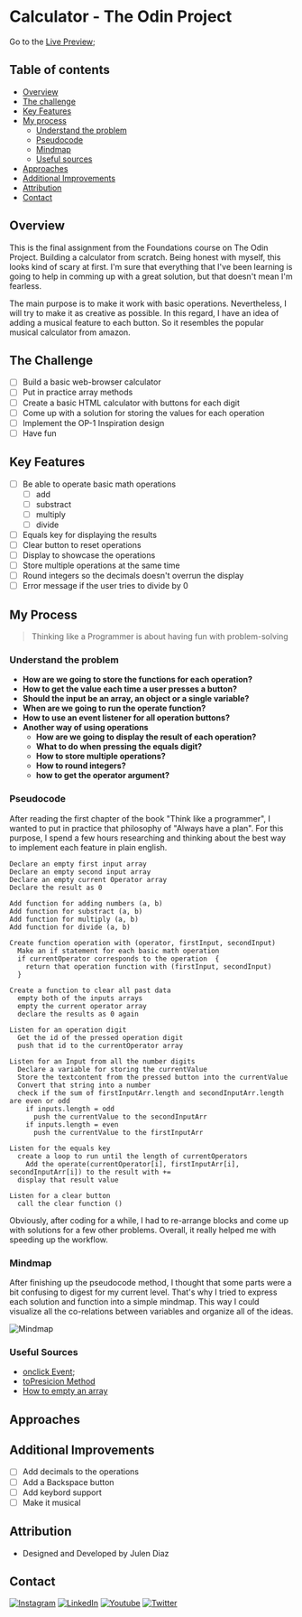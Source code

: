 # Calculator - The Odin Project

<!-- ![Frame 1portadagithub](images/gitportada.png) -->

Go to the [Live Preview](#);

## Table of contents

- [Overview](#overview)
- [The challenge](#the-challenge)
- [Key Features](#key-features)
- [My process](#my-process)
  - [Understand the problem](#understand-the-problem)
  - [Pseudocode](#pseudocode)
  - [Mindmap](#mindmap)
  - [Useful sources](#useful-sources)
- [Approaches](#approaches)
- [Additional Improvements](#additional-improvements)
- [Attribution](#attribution)
- [Contact](#contact)

## Overview

This is the final assignment from the Foundations course on The Odin Project. Building a calculator from scratch. Being honest with myself, this looks kind of scary at first. I'm sure that everything that I've been learning is going to help in comming up with a great solution, but that doesn't mean I'm fearless.

The main purpose is to make it work with basic operations. Nevertheless, I will try to make it as creative as possible. In this regard, I have an idea of adding a musical feature to each button. So it resembles the popular musical calculator from amazon.

## The Challenge

- [ ] Build a basic web-browser calculator
- [ ] Put in practice array methods
- [ ] Create a basic HTML calculator with buttons for each digit
- [ ] Come up with a solution for storing the values for each operation
- [ ] Implement the OP-1 Inspiration design
- [ ] Have fun

## Key Features

- [ ] Be able to operate basic math operations
  - [ ] add
  - [ ] substract
  - [ ] multiply
  - [ ] divide
- [ ] Equals key for displaying the results
- [ ] Clear button to reset operations
- [ ] Display to showcase the operations
- [ ] Store multiple operations at the same time
- [ ] Round integers so the decimals doesn't overrun the display
- [ ] Error message if the user tries to divide by 0

## My Process

> Thinking like a Programmer is about having fun with problem-solving

### Understand the problem

- **How are we going to store the functions for each operation?**
- **How to get the value each time a user presses a button?**
- **Should the input be an array, an object or a single variable?**
- **When are we going to run the operate function?**
- **How to use an event listener for all operation buttons?**
- **Another way of using operations**
  - **How are we going to display the result of each operation?**
  - **What to do when pressing the equals digit?**
  - **How to store multiple operations?**
  - **How to round integers?**
  - **how to get the operator argument?**

### Pseudocode

After reading the first chapter of the book "Think like a programmer", I wanted to put in practice that philosophy of "Always have a plan". For this purpose, I spend a few hours researching and thinking about the best way to implement each feature in plain english.

```
Declare an empty first input array
Declare an empty second input array
Declare an empty current Operator array
Declare the result as 0

Add function for adding numbers (a, b)
Add function for substract (a, b)
Add function for multiply (a, b)
Add function for divide (a, b)

Create function operation with (operator, firstInput, secondInput)
  Make an if statement for each basic math operation
  if currentOperator corresponds to the operation  {
    return that operation function with (firstInput, secondInput)
  }

Create a function to clear all past data
  empty both of the inputs arrays
  empty the current operator array
  declare the results as 0 again

Listen for an operation digit
  Get the id of the pressed operation digit
  push that id to the currentOperator array

Listen for an Input from all the number digits
  Declare a variable for storing the currentValue
  Store the textcontent from the pressed button into the currentValue
  Convert that string into a number
  check if the sum of firstInputArr.length and secondInputArr.length are even or odd
    if inputs.length = odd
      push the currentValue to the secondInputArr
    if inputs.length = even
      push the currentValue to the firstInputArr

Listen for the equals key
  create a loop to run until the length of currentOperators
    Add the operate(currentOperator[i], firstInputArr[i], secondInputArr[i]) to the result with +=
  display that result value

Listen for a clear button
  call the clear function ()
```

Obviously, after coding for a while, I had to re-arrange blocks and come up with solutions for a few other problems. Overall, it really helped me with speeding up the workflow.

### Mindmap

After finishing up the pseudocode method, I thought that some parts were a bit confusing to digest for my current level. That's why I tried to express each solution and function into a simple mindmap. This way I could visualize all the co-relations between variables and organize all of the ideas.

![Mindmap](#)

### Useful Sources

- [onclick Event](https://www.w3schools.com/jsref/event_onclick.asp);
- [toPresicion Method](https://developer.mozilla.org/en-US/docs/Web/JavaScript/Reference/Global_Objects/Number/toPrecision)
- [How to empty an array](https://stackoverflow.com/questions/1232040/how-do-i-empty-an-array-in-javascript)

## Approaches

## Additional Improvements

- [ ] Add decimals to the operations
- [ ] Add a Backspace button
- [ ] Add keybord support
- [ ] Make it musical

## Attribution

- Designed and Developed by Julen Diaz

## Contact

[<img alt="Instagram" src="https://img.shields.io/badge/julen.dev%20-%23E4405F.svg?&style=for-the-badge&logo=Instagram&logoColor=white"/>](https://www.instagram.com/julen.dev/)
[<img alt="LinkedIn" src="https://img.shields.io/badge/linkedin%20-%230077B5.svg?&style=for-the-badge&logo=linkedin&logoColor=white"/>](https://www.linkedin.com/in/julenfront/)
[<img alt="Youtube" src="https://img.shields.io/badge/julendev%20-%23FF0000.svg?&style=for-the-badge&logo=YouTube&logoColor=white"/>](https://www.youtube.com/channel/UCUoloquxVnnNLFTD8RwthIQ)
[<img alt="Twitter" src="https://img.shields.io/badge/@julendev%20-%231DA1F2.svg?&style=for-the-badge&logo=Twitter&logoColor=white"/>](https://twitter.com/julendev)
